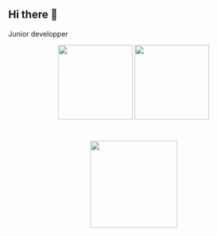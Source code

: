 ## Hi there 👋

<!--
**xSaberZ81/xSaberZ81** is a ✨ _special_ ✨ repository because its `README.md` (this file) appears on your GitHub profile.

Here are some ideas to get you started:

- 🔭 I’m currently working on ...
- 🌱 I’m currently learning ...
- 👯 I’m looking to collaborate on ...
- 🤔 I’m looking for help with ...
- 💬 Ask me about ...
- 📫 How to reach me: ...
- 😄 Pronouns: ...
- ⚡ Fun fact: ...
-->

Junior developper

<p align='center'>
   <a href="https://github-readme-stats.vercel.app/api?username=xSaberZ81&theme=default&show_icons=true&hide_border=true&count_private=true">
       <img height=150 src="https://github-readme-stats.vercel.app/api?username=xSaberZ81&theme=default&show_icons=true&hide_border=true&count_private=true"/></a>
   <a href="https://github-readme-stats.vercel.app/api/top-langs/?username=xSaberZ81&theme=default&show_icons=true&hide_border=true&layout=compact">
       <img height=150 src="https://github-readme-stats.vercel.app/api/top-langs/?username=xSaberZ81&theme=default&show_icons=true&hide_border=true&layout=compact"/></a>
</p>

<div align="center" style="margin: 40px 0">
   <a href="https://github.com/romankh3/github-profile-views-counter">
       <img width="175px" src="https://komarev.com/ghpvc/?username=romankh3&color=DE002D">
   </a>
</div>
